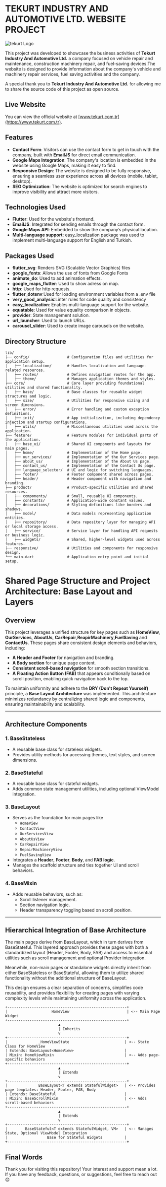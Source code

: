 # TEKURT INDUSTRY AND AUTOMOTIVE LTD. WEBSITE PROJECT

![tekurt Logo](https://github.com/NazimCimen/NazimCimen/blob/main/tekurt_bg.png)

This project was developed to showcase the business activities of **Tekurt Industry And Automotive Ltd.** a company focused on vehicle repair and maintenance, construction machinery repair, and fuel-saving devices.The website is designed to provide information about the company's vehicle and machinery repair services, fuel saving activities and the company.

A special thank you to **Tekurt Industry And Automotive Ltd.** for allowing me to share the source code of this project as open source.

## Live Website

You can view the official website at [www.tekurt.com.tr](https://www.tekurt.com.tr).


## Features
- **Contact Form**: Visitors can use the contact form to get in touch with the company, built with **EmailJS** for direct email communication.
- **Google Maps Integration**: The company's location is embedded in the website using Google Maps, making it easy to find.
- **Responsive Design**: The website is designed to be fully responsive, ensuring a seamless user experience across all devices (mobile, tablet, desktop).
- **SEO Optimization**: The website is optimized for search engines to improve visibility and attract more visitors.

## Technologies Used
- **Flutter**: Used for the website's frontend.
- **EmailJS**: Integrated for sending emails through the contact form.
- **Google Maps API**: Embedded to show the company’s physical location.
- **Multi-language support**: easy_localization package was used to implement multi-language support for English and Turkish.

## Packages Used
- **flutter_svg**: Renders SVG (Scalable Vector Graphics) files
- **google_fonts**: Allows the use of fonts from Google Fonts
- **animate_do**: Used to add animation effects.
- **google_maps_flutter**:  Used to show adress on map.
- **http**: Used for http requests.
- **flutter_dotenv**:Used for loading environment variables from a .env file
- **very_good_analysis**:Linter rules for code quality and consistency
- **easy_localization**: Enables multi-language support for the website.
- **equatable**: Used for value equality comparison in objects.
- **provider**: State management solution.
- **url_launcher**: Used to launch URLs.
- **carousel_slider**: Used to create image carousels on the website.

## Directory Structure
```plaintext
lib/
├── config/                 # Configuration files and utilities for application setup.
│   ├── localization/       # Handles localization and language-related resources.
│   ├── routes/             # Defines navigation routes for the app.
│   ├── theme/              # Manages application themes and styles.
├── core/                   # Core layer providing foundational utilities and shared functionality.
│   ├── base/               # Base classes for reusable widget structures and logic.
│   ├── size/               # Utilities for responsive sizing and screen dimensions.
│   ├── error/              # Error handling and custom exception definitions.
│   ├── init/               # App initialization, including dependency injection and startup configurations.
│   ├── utils/              # Miscellaneous utilities used across the application.
├── feature/                # Feature modules for individual parts of the application.
│   ├── base_ui/            # Shared UI components and layouts for main pages.
│   ├── home/               # Implementation of the Home page.
│   ├── our_services/       # Implementation of the Our Services page.
│   ├── about_us/           # Implementation of the About Us page.
│   ├── contact_us/         # Implementation of the Contact Us page.
│   ├── language_selector/  # UI and logic for switching languages.
│   ├── footer/             # Footer component shared across pages.
│   ├── header/             # Header component with navigation and branding.
├── product/                # Product-specific utilities and shared resources.
│   ├── components/         # Small, reusable UI components.
│   ├── constants/          # Application-wide constant values.
│   ├── decorations/        # Styling definitions like borders and shadows.
│   ├── model/              # Data models representing application entities.
│   ├── repository/         # Data repository layer for managing API or local storage access.
│   ├── service/            # Service layer for handling API requests or business logic.
│   ├── widgets/            # Shared, higher-level widgets used across features.
├── responsive/             # Utilities and components for responsive design.
└── main.dart               # Application entry point and initial setup.
```

# Shared Page Structure and Project Architecture: Base Layout and Layers
## Overview

This project leverages a unified structure for key pages such as **HomeView**, **OurServices**, **AboutUs**, **CarRepair**,**ReapirMachinery**,**FuelSaving** and **ContactUs**. These pages share consistent design elements and behaviors, including:

- **A Header and Footer** for navigation and branding.
- **A Body section** for unique page content.
- **Consistent scroll-based navigation** for smooth section transitions.
- **A Floating Action Button (FAB)** that appears conditionally based on scroll position, enabling quick navigation back to the top.

To maintain uniformity and adhere to the **DRY (Don't Repeat Yourself)** principle, a **Base Layout Architecture** was implemented. This architecture minimizes redundancy by centralizing shared logic and components, ensuring maintainability and scalability.

---

## Architecture Components

### 1. BaseStateless
- A reusable base class for stateless widgets.
- Provides utility methods for accessing themes, text styles, and screen dimensions.

### 2. BaseStateful
- A reusable base class for stateful widgets.
- Adds common state management utilities, including optional ViewModel integration.

### 3. BaseLayout
- Serves as the foundation for main pages like
  -  `HomeView`
  -  `ContactView`
  -  `OurServicesView`
  -  `AboutUsView`
  -  `CarRepairView`
  -  `RepairMachineryView`
  -  `FuelSavingView`
- Integrates a **Header**, **Footer**, **Body**, and **FAB logic**.
- Manages the scaffold structure and ties together UI and scroll behaviors.

### 4. BaseMixin
- Adds reusable behaviors, such as:
  - Scroll listener management.
  - Section navigation logic.
  - Header transparency toggling based on scroll position.

---

## Hierarchical Integration of Base Architecture
The main pages derive from BaseLayout, which in turn derives from BaseStateful. This layered approach provides these pages with both a standardized layout (Header, Footer, Body, FAB) and access to essential utilities such as scroll management and optional Provider integration.

Meanwhile, non-main pages or standalone widgets directly inherit from either BaseStateless or BaseStateful, allowing them to utilize shared functionality without the additional structure of BaseLayout.

This design ensures a clear separation of concerns, simplifies code reusability, and provides flexibility for creating pages with varying complexity levels while maintaining uniformity across the application.
```plaintext
+------------------------------------------------------+
|                    HomeView                          | <-- Main Page Widget
+------------------------------------------------------+
                        ▲
                        | Inherits
                        v
+------------------------------------------------------+
|              _HomeViewState                         | <-- State Class for HomeView
| Extends: BaseLayout<HomeView>                       | 
| Mixin: HomeViewMixin                                | <-- Adds page-specific behaviors
+------------------------------------------------------+
                        ▲
                        | Extends
                        v
+------------------------------------------------------+
|              BaseLayout<T extends StatefulWidget>   | <-- Provides page templates: Header, Footer, FAB, Body
| Extends: BaseStateful                               | 
| Mixin: BaseScrollMixin                              | <-- Adds scroll-based behaviors
+------------------------------------------------------+
                        ▲
                        | Extends
                        v
+------------------------------------------------------+
|        BaseStateful<T extends StatefulWidget, VM>   | <-- Manages State, Optional ViewModel Integration
|                  Base for Stateful Widgets          |
+------------------------------------------------------+
```
## Final Words
Thank you for visiting this repository!
Your interest and support mean a lot. If you have any feedback, questions, or suggestions, feel free to reach out😊